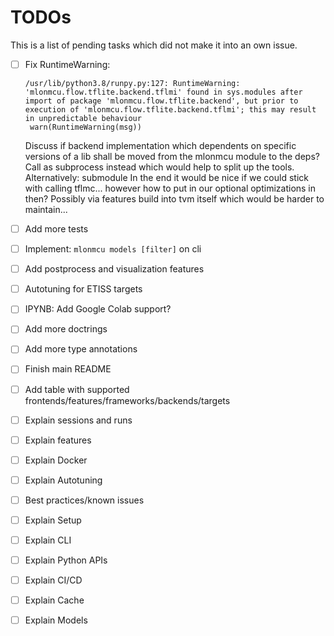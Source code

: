 # TODOs

This is a list of pending tasks which did not make it into an own issue.

- [ ] Fix RuntimeWarning:
    ````
    /usr/lib/python3.8/runpy.py:127: RuntimeWarning: 'mlonmcu.flow.tflite.backend.tflmi' found in sys.modules after import of package 'mlonmcu.flow.tflite.backend', but prior to execution of 'mlonmcu.flow.tflite.backend.tflmi'; this may result in unpredictable behaviour
     warn(RuntimeWarning(msg))
    ````

    Discuss if backend implementation which dependents on specific versions of a lib shall be moved from the mlonmcu module to the deps? Call as subprocess instead which would help to split up the tools. Alternatively: submodule
    In the end it would be nice if we could stick with calling tflmc... however how to put in our optional optimizations in then? Possibly via features build into tvm itself which would be harder to maintain...

- [ ] Add more tests

- [ ] Implement: `mlonmcu models [filter]` on cli

- [ ] Add postprocess and visualization features

- [ ] Autotuning for ETISS targets

- [ ] IPYNB: Add Google Colab support?

- [ ] Add more doctrings

- [ ] Add more type annotations

- [ ] Finish main README

- [ ] Add table with supported frontends/features/frameworks/backends/targets

- [ ] Explain sessions and runs

- [ ] Explain features

- [ ] Explain Docker

- [ ] Explain Autotuning

- [ ] Best practices/known issues

- [ ] Explain Setup

- [ ] Explain CLI

- [ ] Explain Python APIs

- [ ] Explain CI/CD

- [ ] Explain Cache

- [ ] Explain Models
